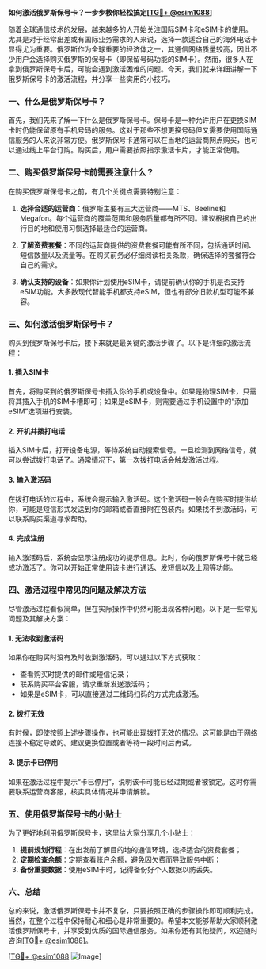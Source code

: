 **如何激活俄罗斯保号卡？一步步教你轻松搞定[[TG💪+ @esim1088](https://t.me/s/esim1088)]**

随着全球通信技术的发展，越来越多的人开始关注国际SIM卡和eSIM卡的使用。尤其是对于经常出差或有国际业务需求的人来说，选择一款适合自己的海外电话卡显得尤为重要。俄罗斯作为全球重要的经济体之一，其通信网络质量较高，因此不少用户会选择购买俄罗斯的保号卡（即保留号码功能的SIM卡）。然而，很多人在拿到俄罗斯保号卡后，可能会遇到激活困难的问题。今天，我们就来详细讲解一下俄罗斯保号卡的激活流程，并分享一些实用的小技巧。

### 一、什么是俄罗斯保号卡？

首先，我们先来了解一下什么是俄罗斯保号卡。保号卡是一种允许用户在更换SIM卡时仍能保留原有手机号码的服务。这对于那些不想更换号码但又需要使用国际通信服务的人来说非常方便。俄罗斯保号卡通常可以在当地的运营商网点购买，也可以通过线上平台订购。购买后，用户需要按照指示激活卡片，才能正常使用。

### 二、购买俄罗斯保号卡前需要注意什么？

在购买俄罗斯保号卡之前，有几个关键点需要特别注意：

1. **选择合适的运营商**：俄罗斯主要有三大运营商——MTS、Beeline和Megafon。每个运营商的覆盖范围和服务质量都有所不同。建议根据自己的出行目的地和使用习惯选择最适合的运营商。
   
2. **了解资费套餐**：不同的运营商提供的资费套餐可能有所不同，包括通话时间、短信数量以及流量等。在购买前务必仔细阅读相关条款，确保选择的套餐符合自己的需求。

3. **确认支持的设备**：如果你计划使用eSIM卡，请提前确认你的手机是否支持eSIM功能。大多数现代智能手机都支持eSIM，但也有部分旧款机型可能不兼容。

### 三、如何激活俄罗斯保号卡？

购买到俄罗斯保号卡后，接下来就是最关键的激活步骤了。以下是详细的激活流程：

#### 1. 插入SIM卡

首先，将购买到的俄罗斯保号卡插入你的手机或设备中。如果是物理SIM卡，只需将其插入手机的SIM卡槽即可；如果是eSIM卡，则需要通过手机设置中的“添加eSIM”选项进行安装。

#### 2. 开机并拨打电话

插入SIM卡后，打开设备电源，等待系统自动搜索信号。一旦检测到网络信号，就可以尝试拨打电话了。通常情况下，第一次拨打电话会触发激活过程。

#### 3. 输入激活码

在拨打电话的过程中，系统会提示输入激活码。这个激活码一般会在购买时提供给你，可能是短信形式发送到你的邮箱或者直接附在包装内。如果找不到激活码，可以联系购买渠道寻求帮助。

#### 4. 完成注册

输入激活码后，系统会显示注册成功的提示信息。此时，你的俄罗斯保号卡就已经成功激活了。你可以开始正常使用该卡进行通话、发短信以及上网等功能。

### 四、激活过程中常见的问题及解决方法

尽管激活过程看似简单，但在实际操作中仍然可能出现各种问题。以下是一些常见问题及其解决方案：

#### 1. 无法收到激活码

如果你在购买时没有及时收到激活码，可以通过以下方式获取：
- 查看购买时提供的邮件或短信记录；
- 联系购买平台客服，请求重新发送激活码；
- 如果是eSIM卡，可以直接通过二维码扫码的方式完成激活。

#### 2. 拨打无效

有时候，即使按照上述步骤操作，也可能出现拨打无效的情况。这可能是由于网络连接不稳定导致的。建议更换位置或者等待一段时间后再试。

#### 3. 提示卡已停用

如果在激活过程中提示“卡已停用”，说明该卡可能已经过期或者被锁定。这时你需要联系运营商客服，核实具体情况并申请解锁。

### 五、使用俄罗斯保号卡的小贴士

为了更好地利用俄罗斯保号卡，这里给大家分享几个小贴士：

1. **提前规划行程**：在出发前了解目的地的通信环境，选择适合的资费套餐；
2. **定期检查余额**：定期查看账户余额，避免因欠费而导致服务中断；
3. **备份重要数据**：使用eSIM卡时，记得备份好个人数据以防丢失。

### 六、总结

总的来说，激活俄罗斯保号卡并不复杂，只要按照正确的步骤操作即可顺利完成。当然，在整个过程中保持耐心和细心是非常重要的。希望本文能够帮助大家顺利激活俄罗斯保号卡，并享受到优质的国际通信服务。如果你还有其他疑问，欢迎随时咨询[[TG💪+ @esim1088](https://t.me/s/esim1088)]。

[[TG💪+ @esim1088](https://t.me/s/esim1088) ![Image](https://i.postimg.cc/4NQfJmqS/Snipaste-2025-05-13-00-14-12.png)]